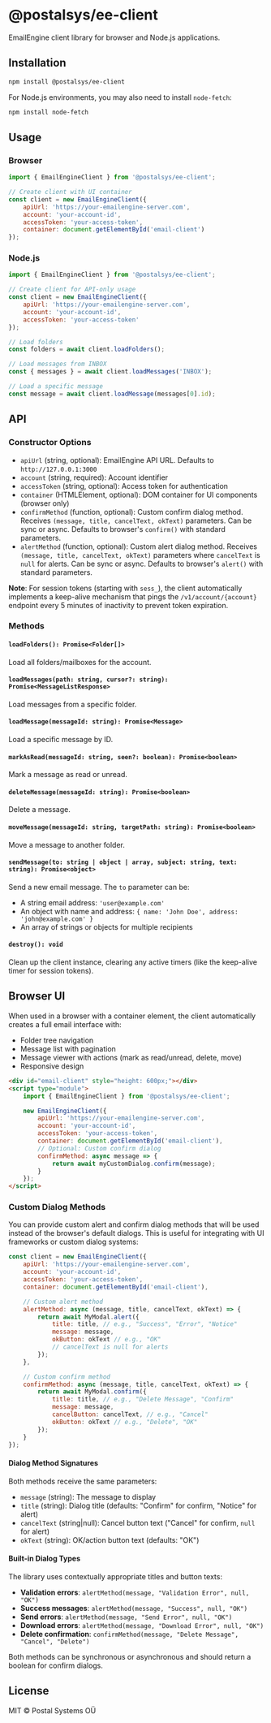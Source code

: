 # @postalsys/ee-client

EmailEngine client library for browser and Node.js applications.

## Installation

```bash
npm install @postalsys/ee-client
```

For Node.js environments, you may also need to install `node-fetch`:

```bash
npm install node-fetch
```

## Usage

### Browser

```javascript
import { EmailEngineClient } from '@postalsys/ee-client';

// Create client with UI container
const client = new EmailEngineClient({
    apiUrl: 'https://your-emailengine-server.com',
    account: 'your-account-id',
    accessToken: 'your-access-token',
    container: document.getElementById('email-client')
});
```

### Node.js

```javascript
import { EmailEngineClient } from '@postalsys/ee-client';

// Create client for API-only usage
const client = new EmailEngineClient({
    apiUrl: 'https://your-emailengine-server.com',
    account: 'your-account-id',
    accessToken: 'your-access-token'
});

// Load folders
const folders = await client.loadFolders();

// Load messages from INBOX
const { messages } = await client.loadMessages('INBOX');

// Load a specific message
const message = await client.loadMessage(messages[0].id);
```

## API

### Constructor Options

- `apiUrl` (string, optional): EmailEngine API URL. Defaults to `http://127.0.0.1:3000`
- `account` (string, required): Account identifier
- `accessToken` (string, optional): Access token for authentication
- `container` (HTMLElement, optional): DOM container for UI components (browser only)
- `confirmMethod` (function, optional): Custom confirm dialog method. Receives `(message, title, cancelText, okText)` parameters. Can be sync or async. Defaults to browser's `confirm()` with standard parameters.
- `alertMethod` (function, optional): Custom alert dialog method. Receives `(message, title, cancelText, okText)` parameters where `cancelText` is `null` for alerts. Can be sync or async. Defaults to browser's `alert()` with standard parameters.

**Note**: For session tokens (starting with `sess_`), the client automatically implements a keep-alive mechanism that pings the `/v1/account/{account}` endpoint every 5 minutes of inactivity to prevent token expiration.

### Methods

#### `loadFolders(): Promise<Folder[]>`

Load all folders/mailboxes for the account.

#### `loadMessages(path: string, cursor?: string): Promise<MessageListResponse>`

Load messages from a specific folder.

#### `loadMessage(messageId: string): Promise<Message>`

Load a specific message by ID.

#### `markAsRead(messageId: string, seen?: boolean): Promise<boolean>`

Mark a message as read or unread.

#### `deleteMessage(messageId: string): Promise<boolean>`

Delete a message.

#### `moveMessage(messageId: string, targetPath: string): Promise<boolean>`

Move a message to another folder.

#### `sendMessage(to: string | object | array, subject: string, text: string): Promise<object>`

Send a new email message. The `to` parameter can be:

- A string email address: `'user@example.com'`
- An object with name and address: `{ name: 'John Doe', address: 'john@example.com' }`
- An array of strings or objects for multiple recipients

#### `destroy(): void`

Clean up the client instance, clearing any active timers (like the keep-alive timer for session tokens).

## Browser UI

When used in a browser with a container element, the client automatically creates a full email interface with:

- Folder tree navigation
- Message list with pagination
- Message viewer with actions (mark as read/unread, delete, move)
- Responsive design

```html
<div id="email-client" style="height: 600px;"></div>
<script type="module">
    import { EmailEngineClient } from '@postalsys/ee-client';

    new EmailEngineClient({
        apiUrl: 'https://your-emailengine-server.com',
        account: 'your-account-id',
        accessToken: 'your-access-token',
        container: document.getElementById('email-client'),
        // Optional: Custom confirm dialog
        confirmMethod: async message => {
            return await myCustomDialog.confirm(message);
        }
    });
</script>
```

### Custom Dialog Methods

You can provide custom alert and confirm dialog methods that will be used instead of the browser's default dialogs. This is useful for integrating with UI frameworks or custom dialog systems:

```javascript
const client = new EmailEngineClient({
    apiUrl: 'https://your-emailengine-server.com',
    account: 'your-account-id',
    accessToken: 'your-access-token',
    container: document.getElementById('email-client'),

    // Custom alert method
    alertMethod: async (message, title, cancelText, okText) => {
        return await MyModal.alert({
            title: title, // e.g., "Success", "Error", "Notice"
            message: message,
            okButton: okText // e.g., "OK"
            // cancelText is null for alerts
        });
    },

    // Custom confirm method
    confirmMethod: async (message, title, cancelText, okText) => {
        return await MyModal.confirm({
            title: title, // e.g., "Delete Message", "Confirm"
            message: message,
            cancelButton: cancelText, // e.g., "Cancel"
            okButton: okText // e.g., "Delete", "OK"
        });
    }
});
```

#### Dialog Method Signatures

Both methods receive the same parameters:

- `message` (string): The message to display
- `title` (string): Dialog title (defaults: "Confirm" for confirm, "Notice" for alert)
- `cancelText` (string|null): Cancel button text ("Cancel" for confirm, `null` for alert)
- `okText` (string): OK/action button text (defaults: "OK")

#### Built-in Dialog Types

The library uses contextually appropriate titles and button texts:

- **Validation errors**: `alertMethod(message, "Validation Error", null, "OK")`
- **Success messages**: `alertMethod(message, "Success", null, "OK")`
- **Send errors**: `alertMethod(message, "Send Error", null, "OK")`
- **Download errors**: `alertMethod(message, "Download Error", null, "OK")`
- **Delete confirmation**: `confirmMethod(message, "Delete Message", "Cancel", "Delete")`

Both methods can be synchronous or asynchronous and should return a boolean for confirm dialogs.

## License

MIT © Postal Systems OÜ
